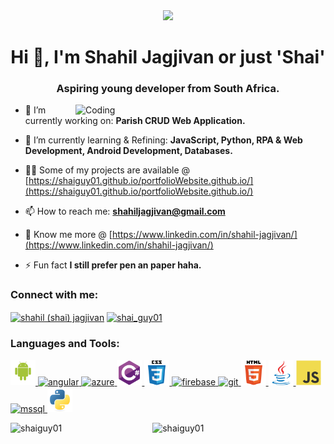 <div style="text-align: center;">
  <img src="https://mir-s3-cdn-cf.behance.net/project_modules/fs/9afe0493484903.5e66500f8dea4.gif" width="1100">
</div>
<h1 align="center">Hi 👋, I'm Shahil Jagjivan or just 'Shai'</h1>
<h3 align="center">Aspiring young developer from South Africa.</h3>
<img align="right" alt="Coding" width="400" src="https://vinyl.lofirecords.com/cdn/shop/t/11/assets/lofiboy.gif?v=103461765217895835051697884718">

- 🔭 I’m currently working on: **Parish CRUD Web Application.**

- 🌱 I’m currently learning & Refining: **JavaScript, Python, RPA & Web Development, Android Development, Databases.**

- 👨‍💻 Some of my projects are available @ [https://shaiguy01.github.io/portfolioWebsite.github.io/](https://shaiguy01.github.io/portfolioWebsite.github.io/)

- 📫 How to reach me: **shahiljagjivan@gmail.com**

- 📄 Know me more @ [https://www.linkedin.com/in/shahil-jagjivan/](https://www.linkedin.com/in/shahil-jagjivan/)

- ⚡ Fun fact **I still prefer pen an paper haha.**

<h3 align="left">Connect with me:</h3>
<p align="left">
<a href="https://linkedin.com/in/shahil (shai) jagjivan" target="blank"><img align="center" src="https://raw.githubusercontent.com/rahuldkjain/github-profile-readme-generator/master/src/images/icons/Social/linked-in-alt.svg" alt="shahil (shai) jagjivan" height="30" width="40" /></a>
<a href="https://instagram.com/shai_guy01" target="blank"><img align="center" src="https://raw.githubusercontent.com/rahuldkjain/github-profile-readme-generator/master/src/images/icons/Social/instagram.svg" alt="shai_guy01" height="30" width="40" /></a>
</p>

<h3 align="left">Languages and Tools:</h3>
<p align="left"> <a href="https://developer.android.com" target="_blank" rel="noreferrer"> <img src="https://raw.githubusercontent.com/devicons/devicon/master/icons/android/android-original-wordmark.svg" alt="android" width="40" height="40"/> </a> <a href="https://angular.io" target="_blank" rel="noreferrer"> <img src="https://angular.io/assets/images/logos/angular/angular.svg" alt="angular" width="40" height="40"/> </a> <a href="https://azure.microsoft.com/en-in/" target="_blank" rel="noreferrer"> <img src="https://www.vectorlogo.zone/logos/microsoft_azure/microsoft_azure-icon.svg" alt="azure" width="40" height="40"/> </a> <a href="https://www.w3schools.com/cs/" target="_blank" rel="noreferrer"> <img src="https://raw.githubusercontent.com/devicons/devicon/master/icons/csharp/csharp-original.svg" alt="csharp" width="40" height="40"/> </a> <a href="https://www.w3schools.com/css/" target="_blank" rel="noreferrer"> <img src="https://raw.githubusercontent.com/devicons/devicon/master/icons/css3/css3-original-wordmark.svg" alt="css3" width="40" height="40"/> </a> <a href="https://firebase.google.com/" target="_blank" rel="noreferrer"> <img src="https://www.vectorlogo.zone/logos/firebase/firebase-icon.svg" alt="firebase" width="40" height="40"/> </a> <a href="https://git-scm.com/" target="_blank" rel="noreferrer"> <img src="https://www.vectorlogo.zone/logos/git-scm/git-scm-icon.svg" alt="git" width="40" height="40"/> </a> <a href="https://www.w3.org/html/" target="_blank" rel="noreferrer"> <img src="https://raw.githubusercontent.com/devicons/devicon/master/icons/html5/html5-original-wordmark.svg" alt="html5" width="40" height="40"/> </a> <a href="https://www.java.com" target="_blank" rel="noreferrer"> <img src="https://raw.githubusercontent.com/devicons/devicon/master/icons/java/java-original.svg" alt="java" width="40" height="40"/> </a> <a href="https://developer.mozilla.org/en-US/docs/Web/JavaScript" target="_blank" rel="noreferrer"> <img src="https://raw.githubusercontent.com/devicons/devicon/master/icons/javascript/javascript-original.svg" alt="javascript" width="40" height="40"/> </a> <a href="https://www.microsoft.com/en-us/sql-server" target="_blank" rel="noreferrer"> <img src="https://www.svgrepo.com/show/303229/microsoft-sql-server-logo.svg" alt="mssql" width="40" height="40"/> </a> <a href="https://www.python.org" target="_blank" rel="noreferrer"> <img src="https://raw.githubusercontent.com/devicons/devicon/master/icons/python/python-original.svg" alt="python" width="40" height="40"/> </a> </p>

<div style="display: flex; gap: 30px;">
  <img src="https://github-readme-stats.vercel.app/api/top-langs?username=shaiguy01&show_icons=true&locale=en&layout=compact" alt="shaiguy01" style="width: 285px;">
  <img src="https://github-readme-streak-stats.herokuapp.com/?user=shaiguy01&" alt="shaiguy01" style="width: 400px;">
</div>

